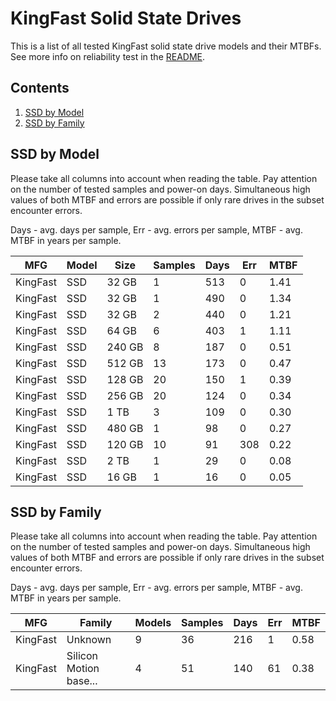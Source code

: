 KingFast Solid State Drives
===========================

This is a list of all tested KingFast solid state drive models and their MTBFs. See
more info on reliability test in the [README](https://github.com/linuxhw/SMART).

Contents
--------

1. [ SSD by Model  ](#ssd-by-model)
2. [ SSD by Family ](#ssd-by-family)

SSD by Model
------------

Please take all columns into account when reading the table. Pay attention on the
number of tested samples and power-on days. Simultaneous high values of both MTBF
and errors are possible if only rare drives in the subset encounter errors.

Days - avg. days per sample,
Err  - avg. errors per sample,
MTBF - avg. MTBF in years per sample.

| MFG       | Model              | Size   | Samples | Days  | Err   | MTBF |
|-----------|--------------------|--------|---------|-------|-------|------|
| KingFast  | SSD                | 32 GB  | 1       | 513   | 0     | 1.41   |
| KingFast  | SSD                | 32 GB  | 1       | 490   | 0     | 1.34   |
| KingFast  | SSD                | 32 GB  | 2       | 440   | 0     | 1.21   |
| KingFast  | SSD                | 64 GB  | 6       | 403   | 1     | 1.11   |
| KingFast  | SSD                | 240 GB | 8       | 187   | 0     | 0.51   |
| KingFast  | SSD                | 512 GB | 13      | 173   | 0     | 0.47   |
| KingFast  | SSD                | 128 GB | 20      | 150   | 1     | 0.39   |
| KingFast  | SSD                | 256 GB | 20      | 124   | 0     | 0.34   |
| KingFast  | SSD                | 1 TB   | 3       | 109   | 0     | 0.30   |
| KingFast  | SSD                | 480 GB | 1       | 98    | 0     | 0.27   |
| KingFast  | SSD                | 120 GB | 10      | 91    | 308   | 0.22   |
| KingFast  | SSD                | 2 TB   | 1       | 29    | 0     | 0.08   |
| KingFast  | SSD                | 16 GB  | 1       | 16    | 0     | 0.05   |

SSD by Family
-------------

Please take all columns into account when reading the table. Pay attention on the
number of tested samples and power-on days. Simultaneous high values of both MTBF
and errors are possible if only rare drives in the subset encounter errors.

Days - avg. days per sample,
Err  - avg. errors per sample,
MTBF - avg. MTBF in years per sample.

| MFG       | Family                 | Models | Samples | Days  | Err   | MTBF |
|-----------|------------------------|--------|---------|-------|-------|------|
| KingFast  | Unknown                | 9      | 36      | 216   | 1     | 0.58   |
| KingFast  | Silicon Motion base... | 4      | 51      | 140   | 61    | 0.38   |
